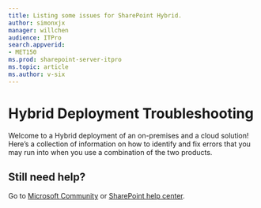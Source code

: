 ```yaml
---
title: Listing some issues for SharePoint Hybrid.
author: simonxjx
manager: willchen
audience: ITPro
search.appverid: 
- MET150
ms.prod: sharepoint-server-itpro
ms.topic: article
ms.author: v-six
---
```


# Hybrid Deployment Troubleshooting

Welcome to a Hybrid deployment of an on-premises and a cloud solution! Here’s a collection of information on how to identify and fix errors that you may run into when you use a combination of the two products.

## Still need help? 

Go to [Microsoft Community](https://answers.microsoft.com) or [SharePoint help center](https://support.office.com/sharepoint).
